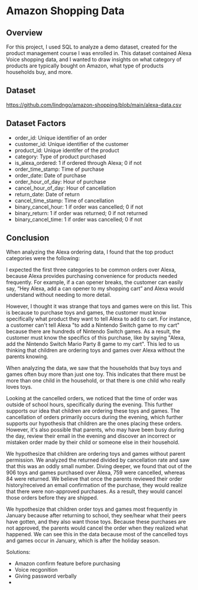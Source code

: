 # Amazon Shopping Data

## Overview
For this project, I used SQL to analyze a demo dataset, created for the product management course I was enrolled in. This dataset contained Alexa Voice shopping data, and I wanted to draw insights on what category of products are typically bought on Amazon, what type of products households buy, and more.

## Dataset

https://github.com/lindngo/amazon-shopping/blob/main/alexa-data.csv

## Dataset Factors
- order_id: Unique identifier of an order
- customer_id: Unique identifier of the customer
- product_id: Unique identifer of the product
- category: Type of product purchased
- is_alexa_ordered: 1 if ordered through Alexa; 0 if not 
- order_time_stamp: Time of purchase
- order_date: Date of purchase
- order_hour_of_day: Hour of purchase
- cancel_hour_of_day: Hour of cancellation
- return_date: Date of return
- cancel_time_stamp: Time of cancellation
- binary_cancel_hour: 1 if order was cancelled; 0 if not 
- binary_return: 1 if order was returned; 0 if not returned
- binary_cancel_time: 1 if order was cancelled; 0 if not 

## Conclusion
When analyzing the Alexa ordering data, I found that the top product categories were the following: 


I expected the first three categories to be common orders over Alexa, because Alexa provides purchasing convenience for products needed frequently. For example, if a can opener breaks, the customer can easily say, “Hey Alexa, add a can opener to my shopping cart” and Alexa would understand without needing to more detail.

However, I thought it was strange that toys and games were on this list. This is because to purchase toys and games, the customer must know specifically what product they want to tell Alexa to add to cart. For instance, a customer can't tell Alexa "to add a Nintendo Switch game to my cart" because there are hundreds of Nintendo Switch games. As a result, the customer must know the specifics of this purchase, like by saying "Alexa, add the Nintendo Switch Mario Party 8 game to my cart". This led to us thinking that children are ordering toys and games over Alexa without the parents knowing. 

When analyzing the data, we saw that the households that buy toys and games often buy more than just one toy. This indicates that there must be more than one child in the household, or that there is one child who really loves toys. 

Looking at the cancelled orders, we noticed that the time of order was outside of school hours, specifically during the evening. This further supports our idea that children are ordering these toys and games. The cancellation of orders primarily occurs during the evening, which further supports our hypothesis that children are the ones placing these orders. However, it's also possible that parents, who may have been busy during the day, review their email in the evening and discover an incorrect or mistaken order made by their child or someone else in their household. 

We hypothesize that children are ordering toys and games without parent permission. We analyzed the returned divided by cancellation rate and saw that this was an oddly small number. Diving deeper, we found that out of the 906 toys and games purchased over Alexa, 759 were cancelled, whereas 84 were returned. We believe that once the parents reviewed their order history/received an email confirmation of the purchase, they would realize that there were non-approved purchases. As a result, they would cancel those orders before they are shipped. 

We hypothesize that children order toys and games most frequently in January because after returning to school, they see/hear what their peers have gotten, and they also want those toys. Because these purchases are not approved, the parents would cancel the order when they realized what happened. We can see this in the data because most of the cancelled toys and games occur in January, which is after the holiday season.  



Solutions:
- Amazon confirm feature before purchasing
- Voice recgonition
- Giving password verbally
- 
